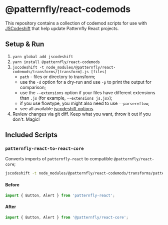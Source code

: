 # @patternfly/react-codemods

This repository contains a collection of codemod scripts for use with
[JSCodeshift](https://github.com/facebook/jscodeshift) that help update Patternfly React projects.

## Setup & Run

1. `yarn global add jscodeshift`
2. `yarn install @patternfly/react-codemods`
3. `jscodeshift -t node_modules/@patternfly/react-codemods/transforms/[transform].js [files]`
   * `path` - files or directory to transform;
   * use the `-d` option for a dry-run and use `-p` to print the output for comparison;
   * use the `--extensions` option if your files have different extensions than `.js` (for example, `--extensions js,jsx`);
   * if you use flowtype, you might also need to use `--parser=flow`;
   * see all available [jscodeshift options](https://github.com/facebook/jscodeshift#usage-cli).
4. Review changes via git diff. Keep what you want, throw it out if you don't. Magic!


## Included Scripts

### `patternfly-react-to-react-core`

Converts imports of `patternfly-react` to compatible `@patternfly/react-core`;

```sh
jscodeshift -t node_modules/@patternfly/react-codemods/transforms/patternfly-react-to-react-core.js <path>
```
#### Before
```jsx
import { Button, Alert } from 'patternfly-react';
```

#### After
```jsx
import { Button, Alert } from '@patternfly/react-core';
```

